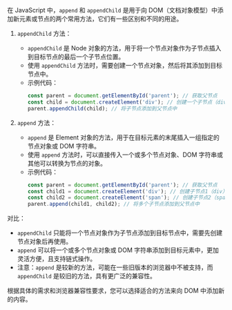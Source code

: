在 JavaScript 中，`append` 和 `appendChild` 是用于向 DOM（文档对象模型）中添加新元素或节点的两个常用方法，它们有一些区别和不同的用途。

1. `appendChild` 方法：
   - `appendChild` 是 Node 对象的方法，用于将一个节点对象作为子节点插入到目标节点的最后一个子节点位置。
   - 使用 `appendChild` 方法时，需要创建一个节点对象，然后将其添加到目标节点中。
   - 示例代码：
     ```javascript
     const parent = document.getElementById('parent'); // 获取父节点
     const child = document.createElement('div'); // 创建一个子节点（div）
     parent.appendChild(child); // 将子节点添加到父节点中
     ```

2. `append` 方法：
   - `append` 是 Element 对象的方法，用于在目标元素的末尾插入一组指定的节点对象或 DOM 字符串。
   - 使用 `append` 方法时，可以直接传入一个或多个节点对象、DOM 字符串或其他可以转换为节点的对象。
   - 示例代码：
     ```javascript
     const parent = document.getElementById('parent'); // 获取父节点
     const child1 = document.createElement('div'); // 创建子节点1（div）
     const child2 = document.createElement('span'); // 创建子节点2（span）
     parent.append(child1, child2); // 将多个子节点添加到父节点中
     ```

对比：
- `appendChild` 只能将一个节点对象作为子节点添加到目标节点中，需要先创建节点对象后再使用。
- `append` 可以将一个或多个节点对象或 DOM 字符串添加到目标元素中，更加灵活方便，且支持链式操作。
- 注意：`append` 是较新的方法，可能在一些旧版本的浏览器中不被支持，而 `appendChild` 是较旧的方法，具有更广泛的兼容性。

根据具体的需求和浏览器兼容性要求，您可以选择适合的方法来向 DOM 中添加新的内容。